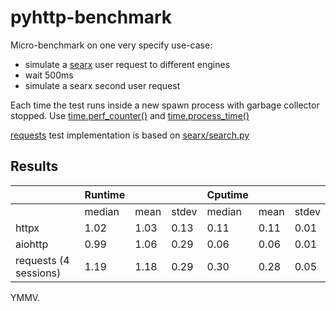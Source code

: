 # pyhttp-benchmark
Micro-benchmark on one very specify use-case:
* simulate a [searx](https://github.com/asciimoo/searx) user request to different engines
* wait 500ms
* simulate a searx second user request

Each time the test runs inside a new spawn process with garbage collector stopped.
Use [time.perf_counter()](https://docs.python.org/3/library/time.html#time.perf_counter) and [time.process_time()](https://docs.python.org/3/library/time.html#time.process_time)

[requests](https://requests.readthedocs.io) test implementation is based on [searx/search.py](https://github.com/asciimoo/searx/blob/fc5d1c69cc01ec1c44e5d2d9644269b6b737fa5a/searx/search.py#L221-L239)

## Results

|                       | Runtime |      |       | Cputime |      |       |
|-----------------------|---------|------|-------|---------|------|-------|
|                       |  median | mean | stdev |  median | mean | stdev |
| httpx                 |    1.02 | 1.03 |  0.13 |    0.11 | 0.11 |  0.01 |
| aiohttp               |    0.99 | 1.06 |  0.29 |    0.06 | 0.06 |  0.01 |
| requests (4 sessions) |    1.19 | 1.18 |  0.29 |    0.30 | 0.28 |  0.05 |

YMMV.
